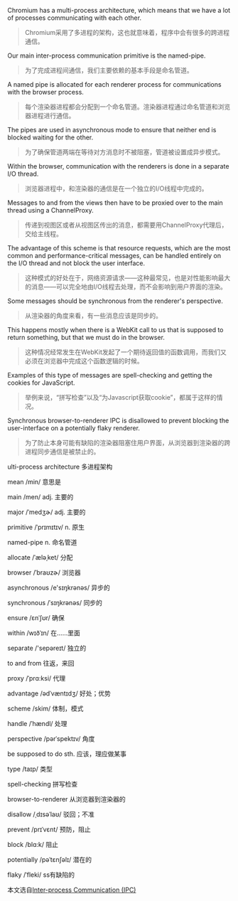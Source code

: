 Chromium has a multi-process architecture, which means that we have a lot of processes communicating with each other. 

> Chromium采用了多进程的架构，这也就意味着，程序中会有很多的跨进程通信。

Our main inter-process communication primitive is the named-pipe.

> 为了完成进程间通信，我们主要依赖的基本手段是命名管道。

A named pipe is allocated for each renderer process for communications with the browser process.

> 每个渲染器进程都会分配到一个命名管道。渲染器进程通过命名管道和浏览器进程进行通信。

The pipes are used in asynchronous mode to ensure that neither end is blocked waiting for the other.

> 为了确保管道两端在等待对方消息时不被阻塞，管道被设置成异步模式。

Within the browser, communication with the renderers is done in a separate I/O thread.

> 浏览器进程中，和渲染器的通信是在一个独立的I/O线程中完成的。

Messages to and from the views then have to be proxied over to the main thread using a ChannelProxy.

> 传递到视图区或者从视图区传出的消息，都需要用ChannelProxy代理后，交给主线程。

The advantage of this scheme is that resource requests, which are the most common and performance-critical messages, can be handled entirely on the I/O thread and not block the user interface.

> 这种模式的好处在于，网络资源请求——这种最常见，也是对性能影响最大的消息——可以完全地由I/O线程去处理，而不会影响到用户界面的渲染。

Some messages should be synchronous from the renderer's perspective.

> 从渲染器的角度来看，有一些消息应该是同步的。

This happens mostly when there is a WebKit call to us that is supposed to return something, but that we must do in the browser.

> 这种情况经常发生在WebKit发起了一个期待返回值的函数调用，而我们又必须在浏览器中完成这个函数逻辑的时候。

Examples of this type of messages are spell-checking and getting the cookies for JavaScript.

> 举例来说，“拼写检查”以及“为Javascript获取cookie”，都属于这样的情况。

Synchronous browser-to-renderer IPC is disallowed to prevent blocking the user-interface on a potentially flaky renderer.

> 为了防止本身可能有缺陷的渲染器阻塞住用户界面，从浏览器到渲染器的跨进程同步通信是被禁止的。	

ulti-process architecture	多进程架构

mean /min/	意思是

main /men/	adj. 主要的

major /ˈmedʒɚ/	adj. 主要的

primitive /ˈprɪmɪtɪv/	n. 原生

named-pipe	n. 命名管道

allocate /ˈæləˌket/	分配

browser /ˈbraʊzɚ/	浏览器

asynchronous /e'sɪŋkrənəs/	异步的

synchronous /ˈsɪŋkrənəs/	同步的

ensure /ɛnˈʃʊr/	确保

within /wɪðˈɪn/	在……里面

separate /'sepəreɪt/	独立的

to and from	往返，来回

proxy /ˈprɑ:ksi/	代理

advantage /ədˈvæntɪdʒ/	好处；优势

scheme /skim/	体制，模式

handle /ˈhændl/	处理

perspective /pərˈspektɪv/	角度

be supposed to do sth.	应该，理应做某事

type /taɪp/	类型

spell-checking	拼写检查

browser-to-renderer	从浏览器到渲染器的

disallow /ˌdɪsəˈlaʊ/	驳回；不准

prevent /prɪˈvɛnt/	预防，阻止

block /blɑ:k/	阻止

potentially /pəˈtɛnʃəlɪ/	潜在的

flaky /ˈfleki/	ss有缺陷的

本文选自[Inter-process Communication (IPC)](https://www.chromium.org/developers/design-documents/inter-process-communication)